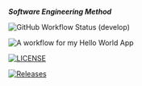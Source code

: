 **_Software Engineering Method_**

![GitHub Workflow Status (develop)](https://img.shields.io/github/actions/workflow/status/TemmyComp/sem/main.yml?branch=develop)



![A workflow for my Hello World App](https://github.com/TemmyComp/sem/actions/workflows/main.yml/badge.svg)

[![LICENSE](https://img.shields.io/github/license/TemmyComp/sem.svg?style=flat-square)](https://github.com/TemmyComp/sem/blob/master/LICENSE)

[![Releases](https://img.shields.io/github/release/TemmyComp/sem/all.svg?style=flat-square)](https://github.com/TemmyComp/sem/releases)